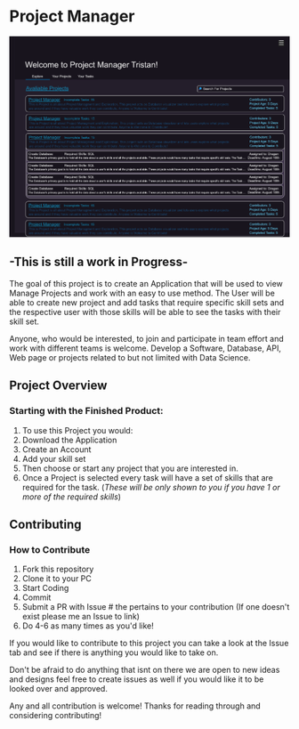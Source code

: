 # Project Manager

![GUI Design](/GUI_Design/V1.png)

**-This is still a work in Progress-**
---
The goal of this project is to create an Application that will be used to view Manage Projects and work with an easy to use method.
The User will be able to create new project and add tasks that require specific skill sets and the respective user with those skills
will be able to see the tasks with their skill set.

Anyone, who would be interested, to join and participate in team effort and work with different teams is welcome. 
Develop a Software, Database, API, Web page or projects related to but not limited with Data Science. 

## Project Overview

### Starting with the Finished Product:

1. To use this Project you would:
2. Download the Application
3. Create an Account
4. Add your skill set
5. Then choose or start any project that you are interested in.
6. Once a Project is selected every task will have a set of skills that are required for 
the task. 
(*These will be only shown to you if you have 1 or more of the required skills*)

## Contributing

### How to Contribute

1. Fork this repository
2. Clone it to your PC
3. Start Coding
4. Commit
5. Submit a PR with Issue # the pertains to your contribution (If one doesn't exist please me an Issue to link)
6. Do 4-6 as many times as you'd like!


If you would like to contribute to this project you can take a look at the Issue tab and see if there is anything you would like to take on.

Don't be afraid to do anything that isnt on there we are open to new ideas and designs feel free to create issues as well if you would like it to be looked over and approved.

Any and all contribution is welcome! Thanks for reading through and considering contributing!